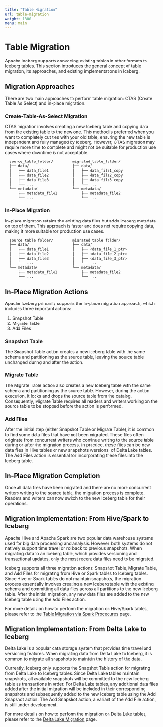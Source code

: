 ```yaml
---
title: "Table Migration"
url: table-migration
weight: 1300
menu: main
---
```

<!--
 - Licensed to the Apache Software Foundation (ASF) under one or more
 - contributor license agreements.  See the NOTICE file distributed with
 - this work for additional information regarding copyright ownership.
 - The ASF licenses this file to You under the Apache License, Version 2.0
 - (the "License"); you may not use this file except in compliance with
 - the License.  You may obtain a copy of the License at
 -
 -   http://www.apache.org/licenses/LICENSE-2.0
 -
 - Unless required by applicable law or agreed to in writing, software
 - distributed under the License is distributed on an "AS IS" BASIS,
 - WITHOUT WARRANTIES OR CONDITIONS OF ANY KIND, either express or implied.
 - See the License for the specific language governing permissions and
 - limitations under the License.
 -->
# Table Migration
Apache Iceberg supports converting existing tables in other formats to Iceberg tables. This section introduces the general concept of table migration, its approaches, and existing implementations in Iceberg.

## Migration Approaches
There are two main approaches to perform table migration: CTAS (Create Table As Select) and in-place migration.

### Create-Table-As-Select Migration
CTAS migration involves creating a new Iceberg table and copying data from the existing table to the new one. This method is preferred when you want to completely cut ties with your old table, ensuring the new table is independent and fully managed by Iceberg.
However, CTAS migration may require more time to complete and might not be suitable for production use cases where downtime is not acceptable.

```bash
  source_table_folder/         migrated_table_folder/
  ├── data/                    ├── data/
  │   ├── data_file1           │   ├── data_file1_copy
  │   ├── data_file2           │   ├── data_file2_copy
  │   ├── data_file3           │   ├── data_file3_copy
  │   └── ...                  │   └── ...
  └── metadata/                └── metadata/
      ├── metadata_file1           ├── metadata_file2
      └── ...                      └── ...
```
### In-Place Migration
In-place migration retains the existing data files but adds Iceberg metadata on top of them. This approach is faster and does not require copying data, making it more suitable for production use cases.

```bash
  source_table_folder/         migrated_table_folder/
  ├── data/                    ├── data/
  │   ├── data_file1           │   ├── <data_file_1_ptr>
  │   ├── data_file2           │   ├── <data_file_2_ptr>
  │   ├── data_file3           │   ├── <data_file_3_ptr>
  │   └── ...                  │   └── ...
  └── metadata/                └── metadata/
      ├── metadata_file1           ├── metadata_file2
      └── ...                      └── ...
```
## In-Place Migration Actions
Apache Iceberg primarily supports the in-place migration approach, which includes three important actions:

1. Snapshot Table
2. Migrate Table
3. Add Files

### Snapshot Table
The Snapshot Table action creates a new iceberg table with the same schema and partitioning as the source table, leaving the source table unchanged during and after the action.

### Migrate Table
The Migrate Table action also creates a new Iceberg table with the same schema and partitioning as the source table. However, during the action execution, it locks and drops the source table from the catalog.
Consequently, Migrate Table requires all readers and writers working on the source table to be stopped before the action is performed.

### Add Files
After the initial step (either Snapshot Table or Migrate Table), it is common to find some data files that have not been migrated. These files often originate from concurrent writers who continue writing to the source table during or after the migration process.
In practice, these files can be new data files in Hive tables or new snapshots (versions) of Delta Lake tables. The Add Files action is essential for incorporating these files into the Iceberg table.

## In-Place Migration Completion
Once all data files have been migrated and there are no more concurrent writers writing to the source table, the migration process is complete.
Readers and writers can now switch to the new Iceberg table for their operations.

## Migration Implementation: From Hive/Spark to Iceberg
Apache Hive and Apache Spark are two popular data warehouse systems used for big data processing and analysis.
However, both systems do not natively support time travel or rollback to previous snapshots.
When migrating data to an Iceberg table, which provides versioning and transactional updates, only the most recent data files need to be migrated.

Iceberg supports all three migration actions: Snapshot Table, Migrate Table, and Add Files for migrating from Hive or Spark tables to Iceberg tables. Since Hive or Spark tables do not maintain snapshots,
the migration process essentially involves creating a new Iceberg table with the existing schema and committing all data files across all partitions to the new Iceberg table.
After the initial migration, any new data files are added to the new Iceberg table using the Add Files action.

For more details on how to perform the migration on Hive/Spark tables, please refer to the [Table Migration via Spark Procedures](../spark-procedures/#table-migration) page.

## Migration Implementation: From Delta Lake to Iceberg
Delta Lake is a popular data storage system that provides time travel and versioning features. When migrating data from Delta Lake to Iceberg,
it is common to migrate all snapshots to maintain the history of the data.

Currently, Iceberg only supports the Snapshot Table action for migrating from Delta Lake to Iceberg tables. Since Delta Lake tables maintain snapshots, all available snapshots will be committed to the new Iceberg table as transactions in order.
For Delta Lake tables, any additional data files added after the initial migration will be included in their corresponding snapshots and subsequently added to the new Iceberg table using the Add Snapshot action. The Add Snapshot action, a variant of the Add File action, is still under development.

For more details on how to perform the migration on Delta Lake tables, please refer to the [Delta Lake Migration](../delta-lake-migration/#delta-lake-table-migration) page.
